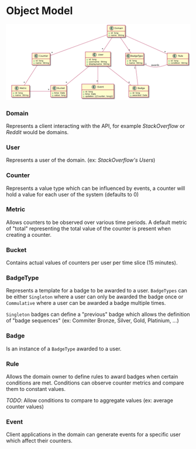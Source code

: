 # Object Model

![](models.png)

### Domain

Represents a client interacting with the API, for example *StackOverflow* or *Reddit* would be domains.

### User

Represents a user of the domain. (ex: *StackOverflow's Users*)

### Counter

Represents a value type which can be influenced by events, a counter will hold a value for each user of the system (defaults to 0)

### Metric

Allows counters to be observed over various time periods. A default metric of "total" representing the total value of the counter is present when creating a counter.

### Bucket

Contains actual values of counters per user per time slice (15 minutes).

### BadgeType

Represents a template for a badge to be awarded to a user. `BadgeTypes` can be either `Singleton` where a user can only be awarded the badge once or `Commulative` where a user can be awarded a badge multiple times.

`Singleton` badges can define a "previous" badge which allows the definition of "badge sequences" (ex: Commiter Bronze, Silver, Gold, Platinium, ...)

### Badge

Is an instance of a `BadgeType` awarded to a user.

### Rule

Allows the domain owner to define rules to award badges when certain conditions are met. Conditions can observe counter metrics and compare them to constant values.

*TODO*: Allow conditions to compare to aggregate values (ex: average counter values)

### Event

Client applications in the domain can generate events for a specific user which affect their counters.